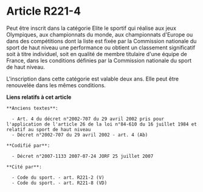 # Article R221-4

Peut être inscrit dans la catégorie Elite le sportif qui réalise aux jeux Olympiques, aux championnats du monde, aux
championnats d'Europe ou dans des compétitions dont la liste est fixée par la Commission nationale du sport de haut niveau
une performance ou obtient un classement significatif soit à titre individuel, soit en qualité de membre titulaire d'une
équipe de France, dans les conditions définies par la Commission nationale du sport de haut niveau.

L'inscription dans cette catégorie est valable deux ans. Elle peut être renouvelée dans les mêmes conditions.

**Liens relatifs à cet article**

	**Anciens textes**:

	  - Art. 4 du décret n°2002-707 du 29 avril 2002 pris pour l'application de l'article 26 de la loi n°84-610 du 16 juillet 1984 et relatif au sport de haut niveau
	  - Décret n°2002-707 du 29 avril 2002 - art. 4 (Ab)

	**Codifié par**:

	  - Décret n°2007-1133 2007-07-24 JORF 25 juillet 2007

	**Cité par**:

	  - Code du sport. - art. R221-2 (V)
	  - Code du sport. - art. R221-8 (VD)
